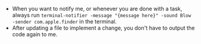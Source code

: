 - When you want to notify me, or whenever you are done with a task, always run `terminal-notifier -message "{message here}" -sound Blow -sender com.apple.finder` in the terminal.
- After updating a file to implement a change, you don't have to output the code again to me.
